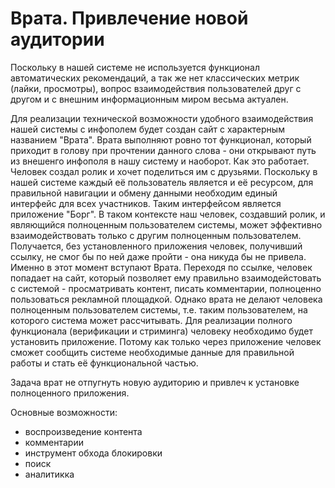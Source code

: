 # Врата. Привлечение новой аудитории

Поскольку в нашей системе не используется функционал автоматических рекомендаций, а так же нет классических метрик (лайки, просмотры), вопрос взаимодействия пользователей друг с другом и с внешним информационным миром весьма актуален.

Для реализации технической возможности удобного взаимодействия нашей системы с инфополем будет создан сайт с характерным названием "Врата". Врата выполняют ровно тот функционал, который приходит в голову при прочтении данного слова - они открывают путь из внешенго инфополя в нашу систему и наоборот. Как это работает. Человек создал ролик и хочет поделиться им с друзьями. Поскольку в нашей системе каждый её пользователь является и её ресурсом, для правильной навигации и обмену данными необходим единый интерфейс для всех участников. Таким интерфейсом является приложение "Борг". В таком контексте наш человек, создавший ролик, и являющийся полноценным пользователем системы, может эффективно взаимодействовать только с другим полноценным пользователем. Получается, без установленного приложения человек, получивший ссылку, не смог бы по ней даже пройти - она никуда бы не привела. Именно в этот момент вступают Врата. Переходя по ссылке, человек попадает на сайт, который позволяет ему правильно взаимодейстовать с системой - просматривать контент, писать комментарии, полноценно пользоваться рекламной площадкой. Однако врата не делают человека полноценным пользователем системы, т.е. таким пользователем, на которого система может рассчитывать. Для реализации полного функционала (верификации и стриминга) человеку необходимо будет установить приложение. Потому как только через приложение человек сможет сообщить системе необходимые данные для правильной работы и стать её функциональной частью.

Задача врат не отпугнуть новую аудиторию и привлеч к установке полноценного приложения. 

Основные возможности:
- воспроизведение контента
- комментарии
- инструмент обхода блокировки
- поиск
- аналитикка
